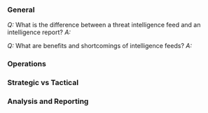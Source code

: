 ### General

*Q:* What is the difference between a threat intelligence feed and an intelligence report?
*A:*

*Q:* What are benefits and shortcomings of intelligence feeds?
*A:*

### Operations


### Strategic vs Tactical


### Analysis and Reporting